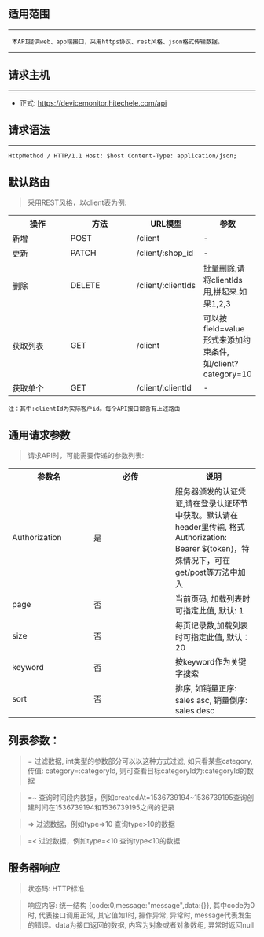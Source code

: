## 适用范围
-------------------------
` 本API提供web、app端接口，采用https协议、rest风格、json格式传输数据。`

-------------------------

## 请求主机
---------------
- 正式: https://devicemonitor.hitechele.com/api

## 请求语法
-------------------------
`
 HttpMethod / HTTP/1.1
 Host: $host
 Content-Type: application/json;
`

## 默认路由

> 采用REST风格，以client表为例:

<table>
    <tr>
        <th style="width:150px;">操作</th>
        <th style="width:150px;">方法</th>
        <th>URL模型</th>
        <th>参数</th>
    </tr>
    <tr>
        <td>新增</td>
        <td>POST</td>
        <td>/client</td>
        <td>-</td>
    </tr>
    <tr>
        <td>更新</td>
        <td>PATCH</td>
        <td>/client/:shop_id</td>
        <td>-</td>
    </tr>
    <tr>
        <td>删除</td>
        <td>DELETE</td>
        <td>/client/:clientIds</td>
        <td>批量删除,请将clientIds用,拼起来.如果1,2,3</td>
    </tr>
    <tr>
        <td>获取列表</td>
        <td>GET</td>
        <td>/client</td>
        <td>可以按field=value形式来添加约束条件,如/client?category=10</td>
    </tr>
    <tr>
        <td>获取单个</td>
        <td>GET</td>
        <td>/client/:clientId</td>
        <td>-</td>
    </tr>
</table>

`注：其中:clientId为实际客户id。每个API接口都含有上述路由`

## 通用请求参数

>请求API时，可能需要传递的参数列表:

<table>
    <tr>
        <th style="width:150px;">参数名</th>
        <th style="width:150px;">必传</th>
        <th>说明</th>
    </tr>
    <tr>
        <td>Authorization</td>
        <td>是</td>
        <td>服务器颁发的认证凭证,请在登录认证环节中获取。默认请在header里传输, 格式Authorization: Bearer ${token}，特殊情况下，可在get/post等方法中加入</td>
    </tr>
    <tr>
        <td>page</td>
        <td>否</td>
        <td>当前页码, 加载列表时可指定此值, 默认: 1</td>
    </tr>
    <tr>
       <td>size</td>
       <td>否</td>
       <td>每页记录数,加载列表时可指定此值, 默认：20</td>
    </tr>
    <tr>
        <td>keyword</td>
        <td>否</td>
        <td>按keyword作为关键字搜索</td>
    </tr>
    <tr>
        <td>sort</td>
        <td>否</td>
        <td>排序, 如销量正序: sales asc, 销量倒序: sales desc</td>
    </tr>
</table>

## 列表参数：

>  = 过滤数据, int类型的参数部分可以以这种方式过滤, 如只看某些category, 传值: category=:categoryId, 则可查看目标categoryId为:categoryId的数据

>  =~ 查询时间段内数据，例如createdAt=1536739194~1536739195查询创建时间在1536739194和1536739195之间的记录

>  => 过滤数据，例如type=>10 查询type>10的数据

>  =< 过滤数据，例如type=<10 查询type<10的数据

## 服务器响应

> 状态码: HTTP标准

> 响应内容: 统一结构 {code:0,message:"message",data:{}}, 其中code为0时, 代表接口调用正常, 其它值如1时, 操作异常, 异常时, message代表发生的错误。data为接口返回的数据, 内容为对象或者对象数组, 异常时返回null